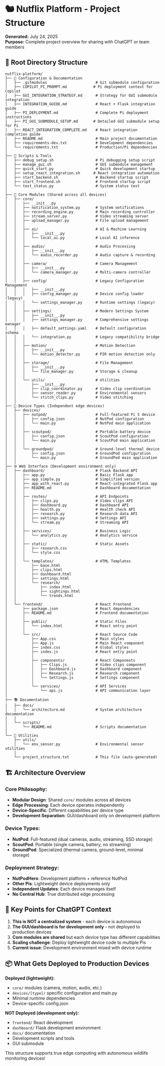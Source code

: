 # 🐿️ Nutflix Platform - Project Structure

**Generated:** July 24, 2025  
**Purpose:** Complete project overview for sharing with ChatGPT or team members

## 📁 Root Directory Structure

```
nutflix-platform/
├── 📄 Configuration & Documentation
│   ├── .gitmodules                      # Git submodule configuration
│   ├── COPILOT_PI_PROMPT.md            # Pi deployment context for Copilot
│   ├── GUI_INTEGRATION_STRATEGY.md      # Strategy for GUI submodule integration
│   ├── INTEGRATION_GUIDE.md             # React + Flask integration guide
│   ├── PI_DEPLOYMENT.md                 # Complete Pi deployment instructions
│   ├── PI_GUI_SUBMODULE_SETUP.md       # Detailed GUI submodule setup for Pi
│   ├── REACT_INTEGRATION_COMPLETE.md    # React integration completion guide
│   ├── README.md                        # Main project documentation
│   ├── requirements-dev.txt             # Development dependencies
│   └── requirements.txt                 # Production/Pi dependencies
│
├── 🔧 Scripts & Tools
│   ├── debug_setup.sh                   # Pi debugging setup script
│   ├── manage_gui.sh                    # GUI submodule management
│   ├── quick_start.py                   # Quick development startup
│   ├── setup_react_integration.sh      # React integration automation
│   ├── start_backend.sh                 # Backend startup script
│   ├── start_frontend.sh                # Frontend startup script
│   └── test_status.py                   # System status test
│
├── 🧠 Core Modules (Shared across all devices)
│   ├── core/
│   │   ├── __init__.py
│   │   ├── notification_system.py       # System notifications
│   │   ├── recording_engine.py          # Main recording controller
│   │   ├── stream_server.py             # Video streaming server
│   │   ├── upload_manager.py            # File upload management
│   │   │
│   │   ├── ai/                          # AI & Machine Learning
│   │   │   ├── __init__.py
│   │   │   └── local_ai.py              # Local AI inference
│   │   │
│   │   ├── audio/                       # Audio Processing
│   │   │   ├── __init__.py
│   │   │   └── audio_recorder.py        # Audio capture & recording
│   │   │
│   │   ├── camera/                      # Camera Management
│   │   │   ├── __init__.py
│   │   │   └── camera_manager.py        # Multi-camera controller
│   │   │
│   │   ├── config/                      # Legacy Configuration Management
│   │   │   ├── __init__.py
│   │   │   ├── config_manager.py        # Device config loader (legacy)
│   │   │   └── settings_manager.py      # Runtime settings (legacy)
│   │   │
│   │   ├── settings/                    # Modern Settings System
│   │   │   ├── __init__.py
│   │   │   ├── settings_manager.py      # Comprehensive settings manager
│   │   │   ├── default_settings.yaml    # Default configuration schema
│   │   │   └── integration.py           # Legacy compatibility bridge
│   │   │
│   │   ├── motion/                      # Motion Detection
│   │   │   ├── __init__.py
│   │   │   └── motion_detector.py       # PIR motion detection only
│   │   │
│   │   ├── storage/                     # File Management
│   │   │   ├── __init__.py
│   │   │   └── file_manager.py          # Storage & cleanup
│   │   │
│   │   └── utils/                       # Utilities
│   │       ├── __init__.py
│   │       ├── clip_coordinator.py      # Video clip coordination
│   │       ├── sensor_reader.py         # Environmental sensors
│   │       └── stitch_clips.py          # Video stitching
│   │
├── 🤖 Device Types (Independent edge devices)
│   ├── devices/
│   │   ├── nutpod/                      # Full-featured Pi 5 device
│   │   │   ├── config.json              # NutPod configuration
│   │   │   └── main.py                  # NutPod main application
│   │   │
│   │   ├── scoutpod/                    # Portable battery device
│   │   │   ├── config.json              # ScoutPod configuration
│   │   │   └── main.py                  # ScoutPod main application
│   │   │
│   │   └── groundpod/                   # Ground-level thermal device
│   │       ├── config.json              # GroundPod configuration
│   │       └── main.py                  # GroundPod main application
│   │
├── 🌐 Web Interface (Development environment only)
│   ├── dashboard/                       # Flask Backend API
│   │   ├── app.py                       # Basic Flask app
│   │   ├── app_simple.py                # Simplified version
│   │   ├── app_with_react.py            # React-integrated Flask app
│   │   ├── README.md                    # Dashboard documentation
│   │   │
│   │   ├── routes/                      # API Endpoints
│   │   │   ├── clips.py                 # Video clips API
│   │   │   ├── dashboard.py             # Dashboard API
│   │   │   ├── health.py                # Health check API
│   │   │   ├── research.py              # Research data API
│   │   │   ├── settings.py              # Settings API
│   │   │   └── stream.py                # Streaming API
│   │   │
│   │   ├── services/                    # Business Logic
│   │   │   └── analytics.py             # Analytics service
│   │   │
│   │   ├── static/                      # Static Assets
│   │   │   ├── research.css
│   │   │   └── style.css
│   │   │
│   │   └── templates/                   # HTML Templates
│   │       ├── base.html
│   │       ├── clips.html
│   │       ├── dashboard.html
│   │       ├── settings.html
│   │       └── research/
│   │           ├── index.html
│   │           ├── sightings.html
│   │           └── trends.html
│   │
│   └── frontend/                        # React Frontend
│       ├── package.json                 # React dependencies
│       ├── README.md                    # Frontend documentation
│       │
│       ├── public/                      # Static Files
│       │   └── index.html               # React entry point
│       │
│       └── src/                         # React Source Code
│           ├── App.css                  # Main styles
│           ├── App.js                   # Main React component
│           ├── index.css                # Global styles
│           ├── index.js                 # React entry point
│           │
│           ├── components/              # React Components
│           │   ├── Clips.js             # Video clips component
│           │   ├── Dashboard.js         # Dashboard component
│           │   ├── Research.js          # Research component
│           │   └── Settings.js          # Settings component
│           │
│           └── services/                # API Services
│               └── api.js               # API communication layer
│
├── 📚 Documentation
│   ├── docs/
│   │   └── architecture.md              # System architecture documentation
│   │
│   └── scripts/
│       └── README.md                    # Scripts documentation
│
└── 🔧 Utilities
    ├── utils/
    │   └── env_sensor.py                # Environmental sensor utilities
    │
    └── project_structure.txt            # This file (auto-generated)
```

## 🏗️ Architecture Overview

### **Core Philosophy:**
- **Modular Design**: Shared `core/` modules across all devices
- **Edge Processing**: Each device operates independently
- **Device-Specific**: Different capabilities per device type
- **Development Separation**: GUI/dashboard only on development platform

### **Device Types:**
- **NutPod**: Full-featured (dual cameras, audio, streaming, SSD storage)
- **ScoutPod**: Portable (single camera, battery, no streaming)
- **GroundPod**: Specialized (thermal camera, ground-level, minimal storage)

### **Deployment Strategy:**
- **NutPodHero**: Development platform + reference NutPod
- **Other Pis**: Lightweight device deployments only
- **Independent Updates**: Each device manages itself
- **No Central Hub**: True distributed edge processing

## 🎯 Key Points for ChatGPT Context

1. **This is NOT a centralized system** - each device is autonomous
2. **The GUI/dashboard is for development only** - not deployed to production devices
3. **Core modules are shared** but each device type has different capabilities
4. **Scaling challenge**: Deploy lightweight device code to multiple Pis
5. **Current issue**: Development environment mixed with device runtime

## 📦 What Gets Deployed to Production Devices

**Deployed (lightweight):**
- `core/` modules (camera, motion, audio, etc.)
- `devices/[type]/` specific configuration and main.py
- Minimal runtime dependencies
- Device-specific config.json

**NOT Deployed (development only):**
- `frontend/` React development
- `dashboard/` Flask development environment
- `docs/` documentation
- Development scripts and tools
- GUI submodule

This structure supports true edge computing with autonomous wildlife monitoring devices!
